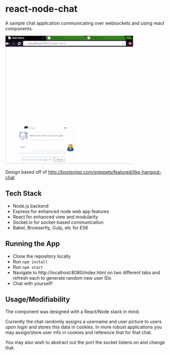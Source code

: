 # react-node-chat
A sample chat application communicating over websockets and using react components.

![Demo](https://github.com/dani5447/react-node-chat/blob/master/react-node-chat-demo.gif)

Design based off of http://bootsnipp.com/snippets/featured/like-hangout-chat

## Tech Stack
* Node.js backend
* Express for enhanced node web app features
* React for enhanced view and modularity
* Socket.io for socket-based communication
* Babel, Browserfiy, Gulp, etc for ES6

## Running the App
* Clone the repository locally
* Run `npm install`
* Run `npm start`
* Navigate to http://localhost:8080/index.html on two different tabs and refresh each to generate random new user IDs
* Chat with yourself!

## Usage/Modifiability
The component was designed with a React/Node stack in mind.

Currently the chat randomly assigns a username and user picture to users upon login and stores this data in cookies. In more robust applications you may assign/store user info in cookies and reference that for that chat.

You may also wish to abstract out the port the socket listens on and change that.
